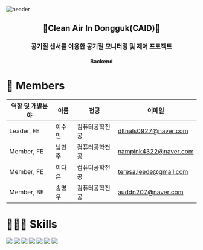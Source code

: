 ![header](https://capsule-render.vercel.app/api?type=waving&color=FFB841&height=300&section=header&text=Clean%20Air%20In%20Dongguk&fontSize=80&fontColor=FFFFFF)

<h2 align="center">🍃Clean Air In Dongguk(CAID)🍃</h2>
<h3 align="center">공기질 센서를 이용한 공기질 모니터링 및 제어 프로젝트</h3>
<h4 align="center">Backend</h4>

<h1>👋 Members</h1>

| 역할 및 개발분야 | 이름 | 전공 | 이메일 |
| --- | --- | --- | --- |
| Leader, FE | 이수민 | 컴퓨터공학전공 | dltnals0927@naver.com |
| Member, FE | 남민주 | 컴퓨터공학전공 | nampink4322@naver.com |
| Member, FE | 이다은 | 컴퓨터공학전공 | teresa.leede@gmail.com |
| Member, BE | 송명우 | 컴퓨터공학전공 | auddn207@naver.com |

<h1>🧑🏻‍💻 Skills</h1>

<p>
   <img src="https://img.shields.io/badge/mariaDB-003545?style=for-the-badge&logo=mariaDB&logoColor=white"> 
   <img src="https://img.shields.io/badge/MQTT-660066.svg?style=for-the-badge&logo=MQTT&logoColor=white">
  <img src="https://img.shields.io/badge/spring-6DB33F?style=for-the-badge&logo=spring&logoColor=white"> 
 
  <img src="https://img.shields.io/badge/Swagger-85EA2D.svg?style=for-the-badge&logo=Swagger&logoColor=black">
  <img src="https://img.shields.io/badge/NGINX-009639.svg?style=for-the-badge&logo=NGINX&logoColor=white">
  <img src="https://img.shields.io/badge/Jenkins-D24939.svg?style=for-the-badge&logo=Jenkins&logoColor=white">
  <img src="https://img.shields.io/badge/Google%20Cloud-4285F4.svg?style=for-the-badge&logo=Google-Cloud&logoColor=white">
</p>
